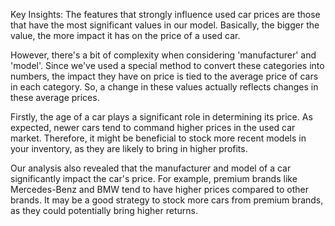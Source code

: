 Key Insights: The features that strongly influence used car prices are those that have the most significant values in our model. Basically, the bigger the value, the more impact it has on the price of a used car.

However, there's a bit of complexity when considering 'manufacturer' and 'model'. Since we've used a special method to convert these categories into numbers, the impact they have on price is tied to the average price of cars in each category. So, a change in these values actually reflects changes in these average prices.

Firstly, the age of a car plays a significant role in determining its price. As expected, newer cars tend to command higher prices in the used car market. Therefore, it might be beneficial to stock more recent models in your inventory, as they are likely to bring in higher profits.

Our analysis also revealed that the manufacturer and model of a car significantly impact the car's price. For example, premium brands like Mercedes-Benz and BMW tend to have higher prices compared to other brands. It may be a good strategy to stock more cars from premium brands, as they could potentially bring higher returns.
